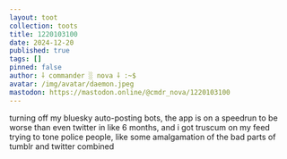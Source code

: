 ```yaml
---
layout: toot
collection: toots
title: 1220103100
date: 2024-12-20
published: true
tags: []
pinned: false
author: ⸸ commander ░ nova ⸸ :~$
avatar: /img/avatar/daemon.jpeg
mastodon: https://mastodon.online/@cmdr_nova/1220103100
---
```


turning off my bluesky auto-posting bots, the app is on a speedrun to be worse than even twitter in like 6 months, and i got truscum on my feed trying to tone police people, like some amalgamation of the bad parts of tumblr and twitter combined
